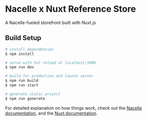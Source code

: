 # Nacelle x Nuxt Reference Store

A Nacelle-fueled storefront built with Nuxt.js

## Build Setup

```bash
# install dependencies
$ npm install

# serve with hot reload at localhost:3000
$ npm run dev

# build for production and launch server
$ npm run build
$ npm run start

# generate static project
$ npm run generate
```

For detailed explanation on how things work, check out the [Nacelle documentation](https://docs.getnacelle.com/nacellejs/nuxt-starter.html#installation), and the
 [Nuxt documentation](https://nuxtjs.org).
